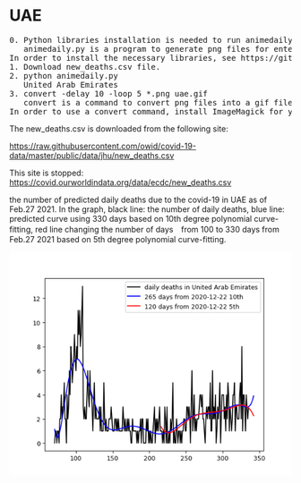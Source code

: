 # UAE
<pre>
0. Python libraries installation is needed to run animedaily.py
   animedaily.py is a program to generate png files for entered Country.
In order to install the necessary libraries, see https://github.com/ytakefuji/python-novice
1. Download new_deaths.csv file.
2. python animedaily.py
   United Arab Emirates
3. convert -delay 10 -loop 5 *.png uae.gif
   convert is a command to convert png files into a gif file
In order to use a convert command, install ImageMagick for your OS.
</pre>


The new_deaths.csv is downloaded from the following site: 

https://raw.githubusercontent.com/owid/covid-19-data/master/public/data/jhu/new_deaths.csv

This site is stopped: 
https://covid.ourworldindata.org/data/ecdc/new_deaths.csv

the number of predicted daily deaths due to the covid-19 in UAE as of Feb.27 2021.
In the graph, black line: the number of daily deaths, blue line: predicted curve using 330 days based on 10th degree polynomial curve-fitting, red line changing the number of days　from 100 to 330 days from Feb.27 2021 based on 5th degree polynomial curve-fitting.

<img src='uae.gif' height=400 width=600>
